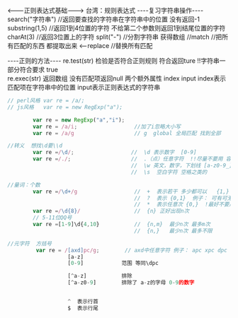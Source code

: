 <---正则表达式基础---> 台湾：规则表达式
----复习字符串操作----
search("字符串")  //返回要查找的字符串在字符串中的位置 没有返回-1
substring(1,5)   //返回1到4位置的字符  不给第二个参数则返回1到结尾位置的字符 
charAt(3)        //返回3位置上的字符 
split("-")       //分割字符串 获得数组
//match         //把所有匹配的东西 都提取出来
<--replace     //替换所有匹配

----正则的方法----
re.test(str)  检验是否符合正则规则 符合返回ture  !!字符串一部分符合要求 true   
re.exec(str)  返回数组 没有匹配项返回null  两个额外属性 index input  index表示匹配项在字符串中的位置 input表示正则表达式的字符串 
```js
// perl风格 var re = /a/;
// js风格   var re = new RegExp("a");

        var re = new RegExp("a","i"); 
        var re = /a/i;                  //加了i忽略大小写 
        var re = /a/g                   // g  global 全局匹配 找到全部  

//转义  想找\d要\\d
        var re =/\d/;                  //  \d 表示数字  [0-9]                 \D  [^0-9]
        var re =/./;                   //  .（点）任意字符  !!尽量不要用 容易出问题 用这个需要先考虑清楚
                                       //  \w 英文，数字，下划线 [a-z0-9_]     \W[^a-z0-9_]
                                       //  \s  空白字符 空格之类的             \S 非空白字符

//量词：个数
        var re =/\d+/g                  //  +  表示若干 多少都可以   {1,}
                                        //  ?  表示 {0,1}  例子： 可有可无的固定电话  010-21523235  ———— (0\d{2,3}-)\d{8}(-\d{1,5})?
                                        //  *  表示任意次 {0,}  !最好不要用
        var re =/\d{8}/                 //  {n} 正好出现n次
        // 5-11位QQ号                     
        var re =[1-9]\d{4,10}           //  {n,m}  最少n次 最多m次 
                                        //  {n,}   最少n次 最多不限

//元字符  方括号
         var re = /[axd]pc/g;        // axd中任意字符 例子： apc xpc dpc
                   [a-z]  
                   [0-9]            范围 等同\dpc

                   [^a-z]           排除
                   [^a-z0-9]        排除了 a-z的字母 0-9的数字


                   ^  表示行首
                   $  表示行尾
```